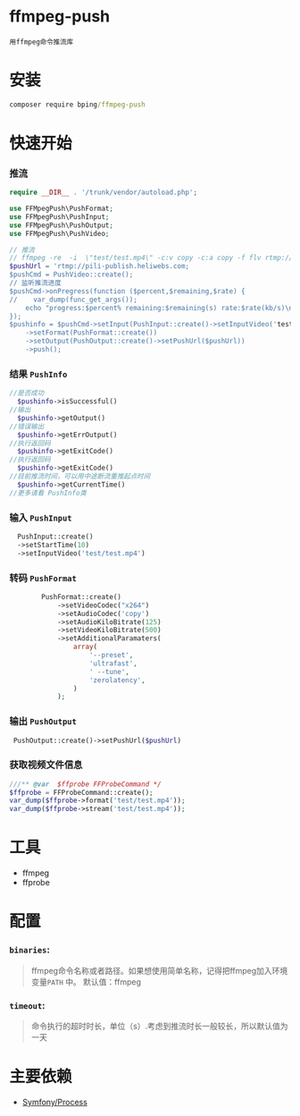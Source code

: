 # ffmpeg-push

    用ffmpeg命令推流库
  
# 安装

```cmd
composer require bping/ffmpeg-push
```

# 快速开始


### 推流

```php
require __DIR__ . '/trunk/vendor/autoload.php';

use FFMpegPush\PushFormat;
use FFMpegPush\PushInput;
use FFMpegPush\PushOutput;
use FFMpegPush\PushVideo;

// 推流
// ffmpeg -re  -i  \"test/test.mp4\" -c:v copy -c:a copy -f flv rtmp://pili-publish.heliwebs.com
$pushUrl = 'rtmp://pili-publish.heliwebs.com;
$pushCmd = PushVideo::create();
// 监听推流进度
$pushCmd->onPregress(function ($percent,$remaining,$rate) {
//    var_dump(func_get_args());
    echo "progress:$percent% remaining:$remaining(s) rate:$rate(kb/s)\n";
});
$pushinfo = $pushCmd->setInput(PushInput::create()->setInputVideo('test/test.mp4'))
    ->setFormat(PushFormat::create())
    ->setOutput(PushOutput::create()->setPushUrl($pushUrl))
    ->push();           
```
### 结果 `PushInfo`

```php
//是否成功
  $pushinfo->isSuccessful()    
//输出
  $pushinfo->getOutput()    
//错误输出
  $pushinfo->getErrOutput()    
//执行返回码
  $pushinfo->getExitCode()
//执行返回码
  $pushinfo->getExitCode()
//目前推流时间，可以用中途断流重推起点时间
  $pushinfo->getCurrentTime()
//更多请看 PushInfo类  
```

### 输入 `PushInput`

```php
  PushInput::create()
  ->setStartTime(10)
  ->setInputVideo('test/test.mp4')
```

### 转码 `PushFormat`

```php
        PushFormat::create()
            ->setVideoCodec("x264")
            ->setAudioCodec('copy')
            ->setAudioKiloBitrate(125)
            ->setVideoKiloBitrate(500)
            ->setAdditionalParamaters(
                array(
                    '--preset',
                    'ultrafast',
                    ' --tune',
                    'zerolatency',
                )
            );
```

### 输出 `PushOutput`

```php
 PushOutput::create()->setPushUrl($pushUrl)
```

### 获取视频文件信息

```php
///** @var  $ffprobe FFProbeCommand */
$ffprobe = FFProbeCommand::create();
var_dump($ffprobe->format('test/test.mp4'));
var_dump($ffprobe->stream('test/test.mp4'));
```


# 工具

* ffmpeg
* ffprobe


# 配置

### `binaries`:

> ffmpeg命令名称或者路径。如果想使用简单名称，记得把ffmpeg加入环境变量`PATH` 中。 默认值：ffmpeg

### `timeout`:

> 命令执行的超时时长，单位（s）.考虑到推流时长一般较长，所以默认值为一天


# 主要依赖

* [Symfony/Process](https://github.com/symfony/symfony/tree/master/src/Symfony/Component/Process)
